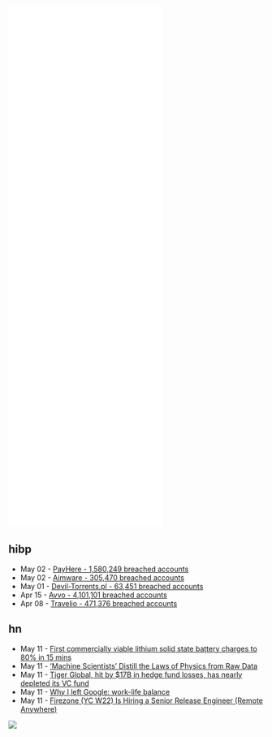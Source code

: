 ![Metrics](https://raw.githubusercontent.com/phixion/phixion/master/metrics.svg)

## hibp

<!--
for https://github.com/phixion/phixion/blob/main/.github/workflows/feeds.yml
-->
<!--START_SECTION:haveibeenpwnd-->
- May 02 - [PayHere - 1,580,249 breached accounts](https://haveibeenpwned.com/PwnedWebsites#PayHere)
- May 02 - [Aimware - 305,470 breached accounts](https://haveibeenpwned.com/PwnedWebsites#Aimware)
- May 01 - [Devil-Torrents.pl - 63,451 breached accounts](https://haveibeenpwned.com/PwnedWebsites#DevilTorrents)
- Apr 15 - [Avvo - 4,101,101 breached accounts](https://haveibeenpwned.com/PwnedWebsites#Avvo)
- Apr 08 - [Travelio - 471,376 breached accounts](https://haveibeenpwned.com/PwnedWebsites#Travelio)
<!--END_SECTION:haveibeenpwnd-->

## hn

<!--
for https://github.com/phixion/phixion/blob/main/.github/workflows/feeds.yml
-->
<!--START_SECTION:hn-->
- May 11 - [First commercially viable lithium solid state battery charges to 80% in 15 mins](https://www.thebrighterside.news/post/first-commercially-viable-lithium-metal-solid-state-battery-charges-to-80-in-just-15-minute)
- May 11 - [‘Machine Scientists’ Distill the Laws of Physics from Raw Data](https://www.quantamagazine.org/machine-scientists-distill-the-laws-of-physics-from-raw-data-20220510/)
- May 11 - [Tiger Global, hit by $17B in hedge fund losses, has nearly depleted its VC fund](https://techcrunch.com/2022/05/10/tiger-global-hit-by-17b-hedge-fund-losses-has-nearly-depleted-its-latest-vc-fund/)
- May 11 - [Why I left Google: work-life balance](https://www.scottkennedy.us/balance.html)
- May 11 - [Firezone (YC W22) Is Hiring a Senior Release Engineer (Remote Anywhere)](https://www.ycombinator.com/companies/firezone/jobs/UCIGxy5-senior-release-engineer)
<!--END_SECTION:hn-->

<!--
for https://yhype.me
-->
![](https://hit.yhype.me/github/profile?user_id=13013670)
